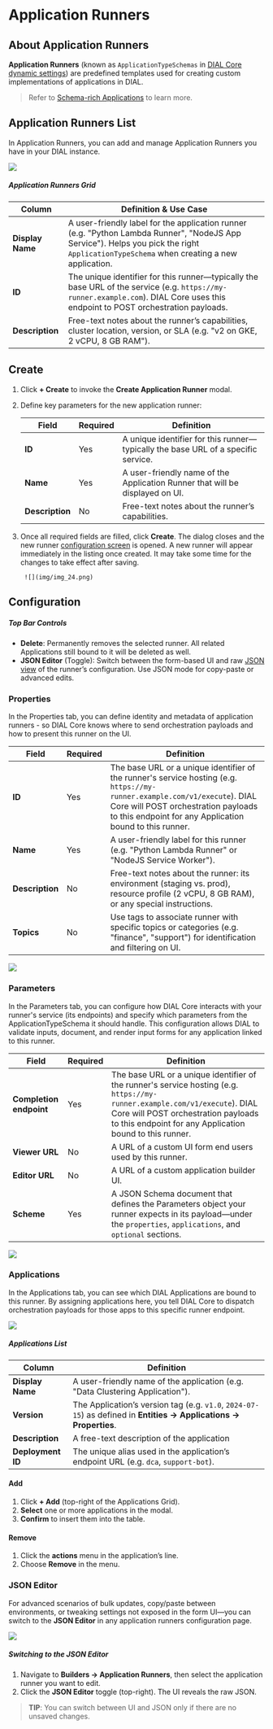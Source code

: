 # Application Runners

## About Application Runners

**Application Runners** (known as `ApplicationTypeSchemas` in [DIAL Core dynamic settings](https://github.com/epam/ai-dial-core?tab=readme-ov-file#dynamic-settings)) are predefined templates used for creating custom implementations of applications in DIAL.

> Refer to [Schema-rich Applications](/docs/platform/3.core/7.apps.md#schema-rich-applications) to learn more.

## Application Runners List

In Application Runners, you can add and manage Application Runners you have in your DIAL instance.

![ ](img/img_23.png)

##### Application Runners Grid

| Column           | Definition & Use Case                                                             |
|------------------|--------------------|
| **Display Name** | A user-friendly label for the application runner (e.g. "Python Lambda Runner", "NodeJS App Service"). Helps you pick the right `ApplicationTypeSchema` when creating a new application. |
| **ID**  | The unique identifier for this runner—typically the base URL of the service (e.g. `https://my-runner.example.com`). DIAL Core uses this endpoint to POST orchestration payloads. |
| **Description**  | Free-text notes about the runner’s capabilities, cluster location, version, or SLA (e.g. "v2 on GKE, 2 vCPU, 8 GB RAM").                                                         |

## Create

1. Click **+ Create** to invoke the **Create Application Runner** modal.
2. Define key parameters for the new application runner:

    | Field           | Required | Definition                                                                   |
    |-----------------|-----------|------------------------------------------------------------------------------|
    | **ID**          | Yes   | A unique identifier for this runner—typically the base URL of a specific service. |
    | **Name**        | Yes   |  A user-friendly name of the Application Runner that will be displayed on UI.                              |
    | **Description** | No        | Free-text notes about the runner’s capabilities.                             |
3. Once all required fields are filled, click **Create**. The dialog closes and the new runner [configuration screen](#configuration) is opened. A new runner will appear immediately in the listing once created. It may take some time for the changes to take effect after saving.

        ![](img/img_24.png)

## Configuration

##### Top Bar Controls

* **Delete**: Permanently removes the selected runner. All related Applications still bound to it will be deleted as well.
* **JSON Editor** (Toggle): Switch between the form-based UI and raw [JSON view](#json-editor) of the runner’s configuration. Use JSON mode for copy-paste or advanced edits.

### Properties

In the Properties tab, you can define identity and metadata of application runners - so DIAL Core knows where to send orchestration payloads and how to present this runner on the UI.

| Field           | Required | Definition  |
|-----------------|-----------|------------|
| **ID**          | Yes   | The base URL or a unique identifier of the runner's service hosting (e.g. `https://my-runner.example.com/v1/execute`). DIAL Core will POST orchestration payloads to this endpoint for any Application bound to this runner. |
| **Name**        | Yes   | A user-friendly label for this runner (e.g. "Python Lambda Runner" or "NodeJS Service Worker").                      |
| **Description** | No        | Free-text notes about the runner: its environment (staging vs. prod), resource profile (2 vCPU, 8 GB RAM), or any special instructions.                                                                             |                                                                      |
| **Topics**        | No        | Use tags to associate runner with specific topics or categories (e.g. "finance", "support") for identification and filtering on UI.             |

![ ](img/img_26.png)

### Parameters

In the Parameters tab, you can configure how DIAL Core interacts with your runner's service (its endpoints) and specify which parameters from the ApplicationTypeSchema it should handle. This configuration allows DIAL to validate inputs, document, and render input forms for any application linked to this runner.

| Field                   | Required | Definition |
|-------------------------|-----------|---------------|
| **Completion endpoint** | Yes   | The base URL or a unique identifier of the runner's service hosting (e.g. `https://my-runner.example.com/v1/execute`). DIAL Core will POST orchestration payloads to this endpoint for any Application bound to this runner. |
| **Viewer URL**          | No        | A URL of a custom UI form end users used by this runner.|
| **Editor URL**          | No        | A URL of a custom application builder UI. |
| **Scheme**              | Yes       | A JSON Schema document that defines the Parameters object your runner expects in its payload—under the `properties`, `applications`, and `optional` sections.|

![ ](img/img_25.png)

### Applications

In the Applications tab, you can see which DIAL Applications are bound to this runner.
By assigning applications here, you tell DIAL Core to dispatch orchestration payloads for those apps to this specific runner endpoint.

![ ](img/img_27.png)

##### Applications List

| Column            | Definition |
| ----------------- | -----------|
| **Display Name**  | A user-friendly name of the application (e.g. "Data Clustering Application").|
| **Version**       | The Application’s version tag (e.g. `v1.0`, `2024-07-15`) as defined in **Entities → Applications → Properties**. |
| **Description**   | A free-text description of the application|
| **Deployment ID** | The unique alias used in the application’s endpoint URL (e.g. `dca`, `support-bot`).|

#### Add

1. Click **+ Add** (top-right of the Applications Grid).
2. **Select** one or more applications in the modal.
3. **Confirm** to insert them into the table.

#### Remove
 
1. Click the **actions** menu in the application’s line.
2. Choose **Remove** in the menu.

### JSON Editor

For advanced scenarios of bulk updates, copy/paste between environments, or tweaking settings not exposed in the form UI—you can switch to the **JSON Editor** in any application runners configuration page.

![](img/70.png)

##### Switching to the JSON Editor

1. Navigate to **Builders → Application Runners**, then select the application runner you want to edit.
2. Click the **JSON Editor** toggle (top-right). The UI reveals the raw JSON.

> **TIP**: You can switch between UI and JSON only if there are no unsaved changes.

